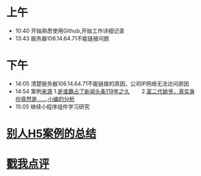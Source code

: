 # 上午
* 10:40 开始熟悉使用Github,开始工作详细记录 <br/>
* 13:43 服务器106.14.64.71不能链接问题<br/>
# 下午
* 14:05 清楚服务器106.14.64.71不能链接的原因，公司IP网络无法访问原因<br/>
* 14:54 案例[来源](http://www.h5-share.com/)
        1.[是谁霸占了新闻头条119年之久](http://2017speedlegendh5.dongfeng-renault.cloud-top.com.cn/index.html)
        2.[富二代姚爷，真实身份竟然是......](http://go.163.com/2017/0608/haier/).[小编的分析](http://www.h5-share.com/cases/201706/wefedzssf.html)
* 15:05 继续小程序组件学习研究
# [别人H5案例的总结](http://www.digitaling.com/articles/32893.html?utm_source=tuicool&utm_medium=referral)
# [戳我点评](https://github.com/chinachenhuakang/work-detail/issues/4)
